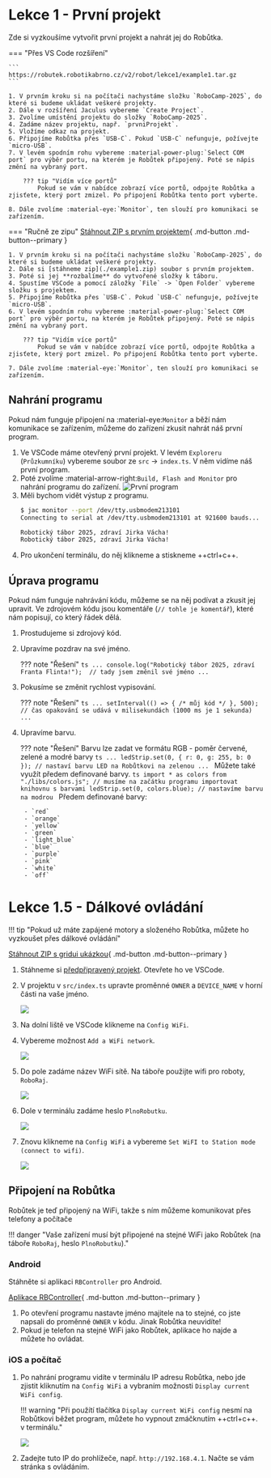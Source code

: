 # Lekce 1 - První projekt

Zde si vyzkoušíme vytvořit první projekt a nahrát jej do Robůtka.

=== "Přes VS Code rozšíření"

    ```
    https://robutek.robotikabrno.cz/v2/robot/lekce1/example1.tar.gz
    ```

    1. V prvním kroku si na počítači nachystáme složku `RoboCamp-2025`, do které si budeme ukládat veškeré projekty.
    2. Dále v rozšíření Jaculus vybereme `Create Project`.
    3. Zvolíme umístění projektu do složky `RoboCamp-2025`.
    4. Zadáme název projektu, např. `prvniProjekt`.
    5. Vložíme odkaz na projekt.
    6. Připojíme Robůtka přes `USB-C`. Pokud `USB-C` nefunguje, požívejte `micro-USB`.
    7. V levém spodním rohu vybereme :material-power-plug:`Select COM port` pro výběr portu, na kterém je Robůtek připojený. Poté se nápis změní na vybraný port.

        ??? tip "Vidím více portů"
            Pokud se vám v nabídce zobrazí více portů, odpojte Robůtka a zjisťete, který port zmizel. Po připojení Robůtka tento port vyberte.

    8. Dále zvolíme :material-eye:`Monitor`, ten slouží pro komunikaci se zařízením.


=== "Ručně ze zipu"
    [Stáhnout ZIP s prvním projektem](./example1.zip){ .md-button .md-button--primary }

    1. V prvním kroku si na počítači nachystáme složku `RoboCamp-2025`, do které si budeme ukládat veškeré projekty.
    2. Dále si [stáhneme zip](./example1.zip) soubor s prvním projektem.
    3. Poté si jej **rozbalíme** do vytvořené složky k táboru.
    4. Spustíme VSCode a pomocí záložky `File` -> `Open Folder` vybereme složku s projektem.
    5. Připojíme Robůtka přes `USB-C`. Pokud `USB-C` nefunguje, požívejte `micro-USB`.
    6. V levém spodním rohu vybereme :material-power-plug:`Select COM port` pro výběr portu, na kterém je Robůtek připojený. Poté se nápis změní na vybraný port.

        ??? tip "Vidím více portů"
            Pokud se vám v nabídce zobrazí více portů, odpojte Robůtka a zjisťete, který port zmizel. Po připojení Robůtka tento port vyberte.

    7. Dále zvolíme :material-eye:`Monitor`, ten slouží pro komunikaci se zařízením.

## Nahrání programu

Pokud nám funguje připojení na :material-eye:`Monitor` a běží nám komunikace se zařízením, můžeme do zařízení zkusit nahrát náš první program.

1. Ve VSCode máme otevřený první projekt. V levém `Exploreru` (`Průzkumníku`) vybereme soubor ze  `src` -> `index.ts`. V něm vidíme náš první program.
2. Poté zvolíme :material-arrow-right:`Build, Flash and Monitor` pro nahrání programu do zařízení.
	![První program](./assets/first-code.png)
	<!-- TODO: update 2 and 3 current library and jaculus implementations -->
3. Měli bychom vidět výstup z programu.
	```bash
	$ jac monitor --port /dev/tty.usbmodem213101
	Connecting to serial at /dev/tty.usbmodem213101 at 921600 bauds... Connected.

	Robotický tábor 2025, zdraví Jirka Vácha!
	Robotický tábor 2025, zdraví Jirka Vácha!
	```
4. Pro ukončení terminálu, do něj klikneme a stiskneme ++ctrl+c++.


## Úprava programu

Pokud nám funguje nahrávání kódu, můžeme se na něj podívat a zkusit jej upravit.
Ve zdrojovém kódu jsou komentáře (`// tohle je komentář`), které nám popisují, co který řádek dělá.

1. Prostudujeme si zdrojový kód.
2. Upravíme pozdrav na své jméno.

	??? note "Řešení"
		```ts
		...
		console.log("Robotický tábor 2025, zdraví Franta Flinta!");  // tady jsem změnil své jméno
		...
		```

3. Pokusíme se změnit rychlost vypisování.

	??? note "Řešení"
		```ts
		...
		setInterval(() => { /* můj kód */ }, 500); // čas opakování se udává v milisekundách (1000 ms je 1 sekunda)
		...
		```

4. Upravíme barvu.

	??? note "Řešení"
		Barvu lze zadat ve formátu RGB - poměr červené, zelené a modré barvy 
		```ts
		...
		ledStrip.set(0, { r: 0, g: 255, b: 0 }); // nastaví barvu LED na Robůtkovi na zelenou
		...
		```
		Můžete také využít předem definované barvy. 
		```ts
		import * as colors from "./libs/colors.js"; // musíme na začátku programu importovat knihovnu s barvami
		ledStrip.set(0, colors.blue); // nastavíme barvu na modrou
		```
		Předem definované barvy:

		- `red`
		- `orange`
		- `yellow`
		- `green`
		- `light_blue`
		- `blue`
		- `purple`
		- `pink`
		- `white`
		- `off`

# Lekce 1.5 - Dálkové ovládání

!!! tip "Pokud už máte zapájené motory a složeného Robůtka, můžete ho vyzkoušet přes dálkové ovládání"

[Stáhnout ZIP s gridui ukázkou](./example-gridui.zip){ .md-button .md-button--primary }

1. Stáhneme si [předpřipravený projekt](./example-gridui.zip). Otevřete ho ve VSCode.

2. V projektu v `src/index.ts` upravte proměnné `OWNER` a `DEVICE_NAME` v horní části na vaše jméno.

    ![](assets/gridui_owner.png)

2. Na dolní liště ve VSCode klikneme na `Config WiFi`.

3. Vybereme možnost `Add a WiFi network`.

	![](assets/add-wifi.png)

4. Do pole zadáme název WiFi sítě. Na táboře použijte wifi pro roboty, `RoboRaj`.

	![](assets/wifi-ssid.png)

5. Dole v terminálu zadáme heslo `PlnoRobutku`.

	![](assets/wifi-passwd.png)

6. Znovu klikneme na `Config WiFi` a vybereme `Set WiFI to Station mode (connect to wifi)`.

	![](assets/connect-wifi.png)

## Připojení na Robůtka
Robůtek je teď připojený na WiFi, takže s ním můžeme komunikovat přes telefony a počítače

!!! danger "Vaše zařízení musí být připojené na stejné WiFi jako Robůtek (na táboře `RoboRaj`, heslo `PlnoRobutku`)."

### Android
Stáhněte si aplikaci `RBController` pro Android.

[Aplikace RBController](https://play.google.com/store/apps/details?id=com.tassadar.rbcontroller&hl=en&pli=1){ .md-button .md-button--primary }

1. Po otevření programu nastavte jméno majitele na to stejné, co jste napsali do proměnné `OWNER` v kódu. Jinak Robůtka neuvidíte!
2. Pokud je telefon na stejné WiFi jako Robůtek, aplikace ho najde a můžete ho ovládat.

### iOS a počítač

1. Po nahrání programu vidíte v terminálu IP adresu Robůtka, nebo jde zjistit kliknutím na `Config WiFi` a vybraním možnosti `Display current WiFi config`.

	!!! warning "Při použítí tlačítka `Display current WiFi config` nesmí na Robůtkovi běžet program, můžete ho vypnout zmáčknutím ++ctrl+c++. v terminálu."


	![](assets/gridui_ip.png)

2. Zadejte tuto IP do prohlížeče, např. `http://192.168.4.1`. Načte se vám stránka s ovládáním.

